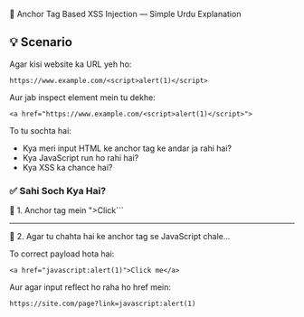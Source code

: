 🚨 Anchor Tag Based XSS Injection — Simple Urdu Explanation

## 💡 Scenario

Agar kisi website ka URL yeh ho:

```https://www.example.com/<script>alert(1)</script>```

Aur jab inspect element mein tu dekhe:

```<a href="https://www.example.com/<script>alert(1)</script>">```

To tu sochta hai:

- Kya meri input HTML ke anchor tag ke andar ja rahi hai?
- Kya JavaScript run ho rahi hai?
- Kya XSS ka chance hai?


### ✅ Sahi Soch Kya Hai?

🔸 1. Anchor tag mein <script> likhne se JavaScript run nahi hoti.

<script> tag href attribute ke andar kaam nahi karta.

Browser isse ya to encode kar deta hai, ya ignore karta hai.

Isliye ye payload usually execute nahi hota:

```<a href="https://example.com/<script>alert(1)</script>">Click</a>```

---

🔸 2. Agar tu chahta hai ke anchor tag se JavaScript chale...

To correct payload hota hai:

```<a href="javascript:alert(1)">Click me</a>```

Aur agar input reflect ho raha ho href mein:

```https://site.com/page?link=javascript:alert(1)```
